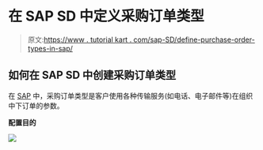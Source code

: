 # 在 SAP SD 中定义采购订单类型

> 原文:[https://www . tutorial kart . com/sap-SD/define-purchase-order-types-in-sap/](https://www.tutorialkart.com/sap-sd/define-purchase-order-types-in-sap/)

## 如何在 SAP SD 中创建采购订单类型

在 [SAP](https://www.tutorialkart.com/sap/what-is-sap-definition-of-erp-sap-systems/) 中，采购订单类型是客户使用各种传输服务(如电话、电子邮件等)在组织中下订单的参数。

**配置目的**

[![](../Images/925da31b32d6bc3827932f6c8afb11bb.png)](https://www.tutorialkart.com/)